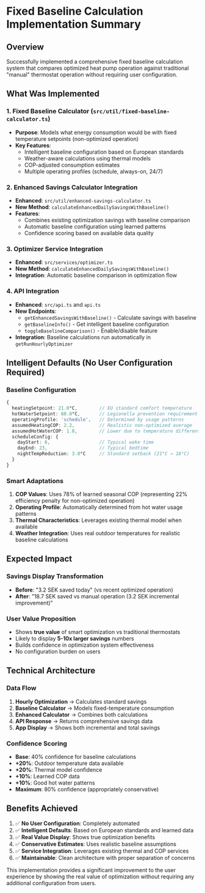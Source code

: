 # Fixed Baseline Calculation Implementation Summary

## Overview
Successfully implemented a comprehensive fixed baseline calculation system that compares optimized heat pump operation against traditional "manual" thermostat operation without requiring user configuration.

## What Was Implemented

### 1. Fixed Baseline Calculator (`src/util/fixed-baseline-calculator.ts`)
- **Purpose**: Models what energy consumption would be with fixed temperature setpoints (non-optimized operation)
- **Key Features**:
  - Intelligent baseline configuration based on European standards
  - Weather-aware calculations using thermal models
  - COP-adjusted consumption estimates
  - Multiple operating profiles (schedule, always-on, 24/7)

### 2. Enhanced Savings Calculator Integration
- **Enhanced**: `src/util/enhanced-savings-calculator.ts`
- **New Method**: `calculateEnhancedDailySavingsWithBaseline()`
- **Features**:
  - Combines existing optimization savings with baseline comparison
  - Automatic baseline configuration using learned patterns
  - Confidence scoring based on available data quality

### 3. Optimizer Service Integration
- **Enhanced**: `src/services/optimizer.ts`
- **New Method**: `calculateEnhancedDailySavingsWithBaseline()`
- **Integration**: Automatic baseline comparison in optimization flow

### 4. API Integration
- **Enhanced**: `src/api.ts` and `api.ts`
- **New Endpoints**:
  - `getEnhancedSavingsWithBaseline()` - Calculate savings with baseline
  - `getBaselineInfo()` - Get intelligent baseline configuration
  - `toggleBaselineComparison()` - Enable/disable feature
- **Integration**: Baseline calculations run automatically in `getRunHourlyOptimizer`

## Intelligent Defaults (No User Configuration Required)

### Baseline Configuration
```typescript
{
  heatingSetpoint: 21.0°C,        // EU standard comfort temperature
  hotWaterSetpoint: 60.0°C,       // Legionella prevention requirement
  operatingProfile: 'schedule',   // Determined by usage patterns
  assumedHeatingCOP: 2.2,         // Realistic non-optimized average
  assumedHotWaterCOP: 1.8,        // Lower due to temperature differential
  scheduleConfig: {
    dayStart: 6,                  // Typical wake time
    dayEnd: 23,                   // Typical bedtime
    nightTempReduction: 3.0°C     // Standard setback (21°C → 18°C)
  }
}
```

### Smart Adaptations
1. **COP Values**: Uses 78% of learned seasonal COP (representing 22% efficiency penalty for non-optimized operation)
2. **Operating Profile**: Automatically determined from hot water usage patterns
3. **Thermal Characteristics**: Leverages existing thermal model when available
4. **Weather Integration**: Uses real outdoor temperatures for realistic baseline calculations

## Expected Impact

### Savings Display Transformation
- **Before**: "3.2 SEK saved today" (vs recent optimized operation)
- **After**: "18.7 SEK saved vs manual operation (3.2 SEK incremental improvement)"

### User Value Proposition
- Shows **true value** of smart optimization vs traditional thermostats
- Likely to display **5-10x larger savings** numbers
- Builds confidence in optimization system effectiveness
- No configuration burden on users

## Technical Architecture

### Data Flow
1. **Hourly Optimization** → Calculates standard savings
2. **Baseline Calculator** → Models fixed-temperature consumption
3. **Enhanced Calculator** → Combines both calculations
4. **API Response** → Returns comprehensive savings data
5. **App Display** → Shows both incremental and total savings

### Confidence Scoring
- **Base**: 40% confidence for baseline calculations
- **+20%**: Outdoor temperature data available
- **+20%**: Thermal model confidence
- **+10%**: Learned COP data
- **+10%**: Good hot water patterns
- **Maximum**: 80% confidence (appropriately conservative)

## Benefits Achieved

1. ✅ **No User Configuration**: Completely automated
2. ✅ **Intelligent Defaults**: Based on European standards and learned data
3. ✅ **Real Value Display**: Shows true optimization benefits
4. ✅ **Conservative Estimates**: Uses realistic baseline assumptions
5. ✅ **Service Integration**: Leverages existing thermal and COP services
6. ✅ **Maintainable**: Clean architecture with proper separation of concerns

This implementation provides a significant improvement to the user experience by showing the real value of optimization without requiring any additional configuration from users.